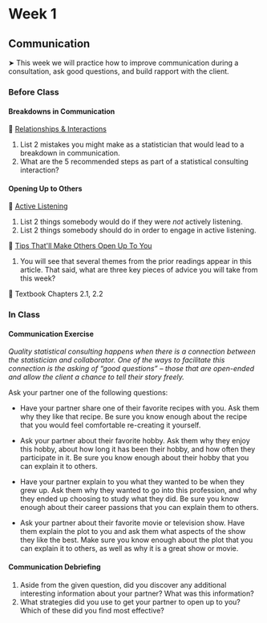 # Week 1

## Communication

&#x27A4; This week we will practice how to improve communication during a consultation, ask good questions, and build rapport with the client.

### Before Class

#### Breakdowns in Communication

📖 [Relationships & Interactions](https://magazine.amstat.org/blog/2009/09/01/heartofastatcareersept09/)<br />  

1. List 2 mistakes you might make as a statistician that would lead to a breakdown in communication.
3. What are the 5 recommended steps as part of a statistical consulting interaction?

#### Opening Up to Others

🎥 [Active Listening](https://www.youtube.com/watch?v=7wUCyjiyXdg)<br />  

1. List 2 things somebody would do if they were *not* actively listening.
2. List 2 things somebody should do in order to engage in active listening.

📖 [Tips That'll Make Others Open Up To You](tips-to-open.md)<br />  

1. You will see that several themes from the prior readings appear in this article. That said, what are three key pieces of advice you will take from this week?

📖 Textbook Chapters 2.1, 2.2

### In Class

#### Communication Exercise
*Quality statistical consulting happens when there is a connection between the statistician and collaborator. One of the ways to facilitate this connection is the asking of “good questions” – those that are open-ended and allow the client a chance to tell their story freely.*  

Ask your partner one of the following questions:

* Have your partner share one of their favorite recipes with you. Ask them why they like that recipe. Be sure you know enough about the recipe that you would feel comfortable re-creating it yourself.

* Ask your partner about their favorite hobby. Ask them why they enjoy this hobby, about how long it has been their hobby, and how often they participate in it. Be sure you know enough about their hobby that you can explain it to others.

* Have your partner explain to you what they wanted to be when they grew up. Ask them why they wanted to go into this profession, and why they ended up choosing to study what they did. Be sure you know enough about their career passions that you can explain them to others.

* Ask your partner about their favorite movie or television show. Have them explain the plot to you and ask them what aspects of the show they like the best. Make sure you know enough about the plot that you can explain it to others, as well as why it is a great show or movie.

#### Communication Debriefing

1. Aside from the given question, did you discover any additional interesting information about your partner? What was this information?
2. What strategies did you use to get your partner to open up to you? Which of these did you find most effective?


